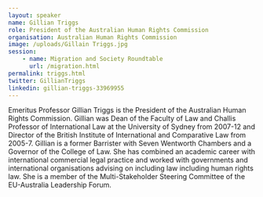 ```yaml
---
layout: speaker
name: Gillian Triggs
role: President of the Australian Human Rights Commission
organisation: Australian Human Rights Commission
image: /uploads/Gillain Triggs.jpg
session:
    - name: Migration and Society Roundtable
      url: /migration.html
permalink: triggs.html
twitter: GillianTriggs
linkedin: gillian-triggs-33969955
---
```

Emeritus Professor Gillian Triggs is the President of the Australian Human Rights Commission. Gillian was Dean of the Faculty of Law and Challis Professor of International Law at the University of Sydney from 2007-12 and Director of the British Institute of International and Comparative Law from 2005-7. Gillian is a former Barrister with Seven Wentworth Chambers and a Governor of the College of Law. She has combined an academic career with international commercial legal practice and worked with governments and international organisations advising on including law including human rights law. She is a member of the Multi-Stakeholder Steering Committee of the EU-Australia Leadership Forum.
